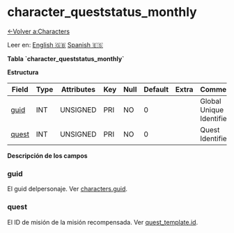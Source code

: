 ﻿# character\_queststatus\_monthly

[<-Volver a:Characters](database-characters.md)

Leer en: [English :gb:](../character_queststatus_monthly) [Spanish :es:](character_queststatus_monthly)

**Tabla \`character\_queststatus\_monthly\`**

**Estructura**

| Field       | Type | Attributes | Key | Null | Default | Extra  | Comment                  |
| ----------- | ---- | ---------- | --- | ---- | ------- | ------ | ------------------------ |
| [guid][1]   | INT  | UNSIGNED   | PRI | NO   | 0       |        | Global Unique Identifier |
| [quest][2]  | INT  | UNSIGNED   | PRI | NO   | 0       |        | Quest Identifier         |

[1]: #guid
[2]: #quest

**Descripción de los campos**

### guid

El guid delpersonaje. Ver [characters.guid](characters#guid).

### quest

El ID de misión de la misión recompensada. Ver [quest\_template.id](quest_template#id).
